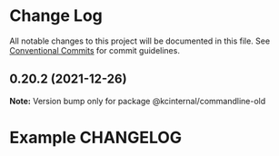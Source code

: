# Change Log

All notable changes to this project will be documented in this file.
See [Conventional Commits](https://conventionalcommits.org) for commit guidelines.

## 0.20.2 (2021-12-26)

**Note:** Version bump only for package @kcinternal/commandline-old





# Example CHANGELOG
